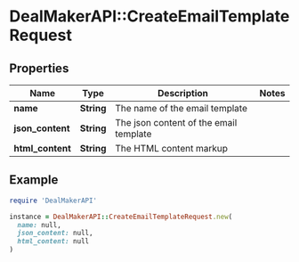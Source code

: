 # DealMakerAPI::CreateEmailTemplateRequest

## Properties

| Name | Type | Description | Notes |
| ---- | ---- | ----------- | ----- |
| **name** | **String** | The name of the email template |  |
| **json_content** | **String** | The json content of the email template |  |
| **html_content** | **String** | The HTML content markup |  |

## Example

```ruby
require 'DealMakerAPI'

instance = DealMakerAPI::CreateEmailTemplateRequest.new(
  name: null,
  json_content: null,
  html_content: null
)
```

